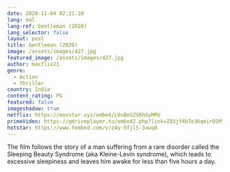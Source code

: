 ```yaml
---
date: 2020-11-04 02:21:10
lang: mal
lang-ref: Gentleman (2020)
lang_selector: false
layout: post
title: Gentleman (2020)
image: /assets/images/427.jpg
featured_image: /assets/images/427.jpg
author: maxflix21
genre:
  - Action
  - Thriller
country: India
content_rating: PG
featured: false
imageshadow: true
netflix: https://movstar.xyz/embed/L0sBmSZSRhGyMPU
primeVideo: https://gdriveplayer.to/embed2.php?link=Z03jf4bTe36qmirD1MfNsAMNh7dRsTnYtvv9tfKNMlc05%252FTWIe9esvBIKiGlUCSd42z0ATOoK1ICDYIKbfz%252BKjf1H8gsNVO%252FWL56vquXf2MjosXYbB93ayHCKX9tWPUt6Eh9H9jBU4MgGKFrO0OA49MYhifjoXKsUmnU3%252B3m26IhH7JUn2VRkeCM6aYa1o3Ik%253D
hotstar: https://www.fembed.com/v/z4y-5fjl5-3xwq8
---
```

The film follows the story of a man suffering from a rare disorder called the Sleeping Beauty Syndrome (aka Kleine-Levin syndrome), which leads to excessive sleepiness and leaves him awake for less than five hours a day.